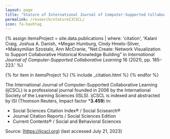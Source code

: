 ```yaml
---
layout: page
title: "Stature of International Journal of Computer-Supported Collaborative Learning"
permalink: /research/statureIJCSCL/
icon: fa-hashtag
---
```


{% assign itemsProject = site.data.publications | where: 'citation', 'Kalani Craig, Joshua A. Danish, &#42;Megan Humburg, Cindy Hmelo-Silver, &#42;Maksymilian Szostalo, Ann McCranie, &quot;Net.Create: Network Visualization to Support Collaborative Historical Knowledge Building&quot; in *International Journal of Computer-Supported Collaborative Learning* 16 (2021), pp. 185–223.' %}

{% for item in itemsProject %}
{% include _citation.html %}
{% endfor %}

The International Journal of Computer-Supported Collaborative Learning (ijCSCL) is a professional journal founded in 2006 by the International Society of the Learning Sciences (ISLS). ijCSCL is indexed and abstracted by ISI (Thomson Reuters, Impact factor ***3.459**) in:

- Social Sciences Citation Index® / Social Scisearch®
- Journal Citation Reports / Social Sciences Edition
- Current Contents® / Social and Behavioral Sciences


Source: [https://ijcscl.org) (last accessed July 21, 2023)